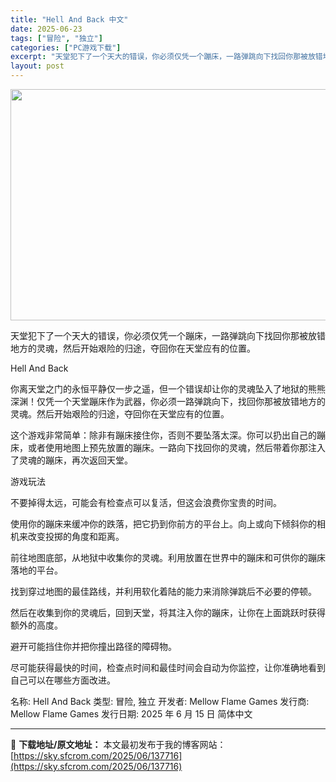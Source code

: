 ```yaml
---
title: "Hell And Back 中文"
date: 2025-06-23
tags: ["冒险", "独立"]
categories: ["PC游戏下载"]
excerpt: "天堂犯下了一个天大的错误，你必须仅凭一个蹦床，一路弹跳向下找回你那被放错地方的灵魂，然后开始艰险的归途，夺回你在天堂应有的位置。 Hell And Back 你离天堂之门的永恒平静仅一步之遥，但一个错误却让你的灵魂坠入了地狱的熊熊深渊！仅凭一个天堂蹦床作为武器，你必须一路弹跳向下，找回你那被放错地方&hellip;"
layout: post
---
```


<img class="aligncenter size-full wp-image-137717" src="https://sky.sfcrom.com/wp-content/uploads/2025/06/2025062312183955.webp" alt="" width="660" height="370" />

天堂犯下了一个天大的错误，你必须仅凭一个蹦床，一路弹跳向下找回你那被放错地方的灵魂，然后开始艰险的归途，夺回你在天堂应有的位置。

Hell And Back

你离天堂之门的永恒平静仅一步之遥，但一个错误却让你的灵魂坠入了地狱的熊熊深渊！仅凭一个天堂蹦床作为武器，你必须一路弹跳向下，找回你那被放错地方的灵魂。然后开始艰险的归途，夺回你在天堂应有的位置。

这个游戏非常简单：除非有蹦床接住你，否则不要坠落太深。你可以扔出自己的蹦床，或者使用地图上预先放置的蹦床。一路向下找回你的灵魂，然后带着你那注入了灵魂的蹦床，再次返回天堂。

游戏玩法

不要掉得太远，可能会有检查点可以复活，但这会浪费你宝贵的时间。

使用你的蹦床来缓冲你的跌落，把它扔到你前方的平台上。向上或向下倾斜你的相机来改变投掷的角度和距离。

前往地图底部，从地狱中收集你的灵魂。利用放置在世界中的蹦床和可供你的蹦床落地的平台。

找到穿过地图的最佳路线，并利用软化着陆的能力来消除弹跳后不必要的停顿。

然后在收集到你的灵魂后，回到天堂，将其注入你的蹦床，让你在上面跳跃时获得额外的高度。

避开可能挡住你并把你撞出路径的障碍物。

尽可能获得最快的时间，检查点时间和最佳时间会自动为你监控，让你准确地看到自己可以在哪些方面改进。

名称: Hell And Back
类型: 冒险, 独立
开发者: Mellow Flame Games
发行商: Mellow Flame Games
发行日期: 2025 年 6 月 15 日
简体中文

---
📖 **下载地址/原文地址：** 本文最初发布于我的博客网站：[https://sky.sfcrom.com/2025/06/137716](https://sky.sfcrom.com/2025/06/137716)
